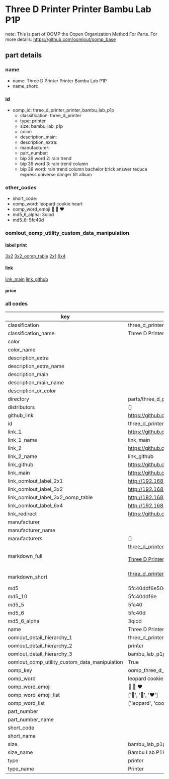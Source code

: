 # Three D Printer Printer Bambu Lab P1P  

note: This is part of OOMP the Oopen Organization Method For Parts. For more details: https://github.com/oomlout/oomp_base

##  part details
  







### name
* name: Three D Printer Printer Bambu Lab P1P
* name_short: 
### id
* oomp_id: three_d_printer_printer_bambu_lab_p1p
  * classification: three_d_printer
  * type: printer
  * size: bambu_lab_p1p
  * color: 
  * description_main: 
  * description_extra: 
  * manufacturer: 
  * part_number: 
  * bip 39 word 2: rain trend
  * bip 39 word 3: rain trend column
  * bip 39 word: rain trend column bachelor brick answer reduce express universe danger tilt album

### other_codes
* short_code: 
* oomp_word: leopard cookie heart
* oomp_word_emoji :leopard: :cookie: :heart:
* md5_6_alpha: 3qiod
* md5_6: 5fc40d






### oomlout_oomp_utility_custom_data_manipulation
#### label print
[3x2](http://192.168.1.245:1112/?label=oomp%203qiod)
[3x2_oomp_table](http://192.168.1.108:1112/?label=oomp%203qiod)
[2x1](http://192.168.1.242:1112/?label=oomp%203qiod)
[6x4](http://192.168.1.55:1112/?label=oomp%203qiod)    

#### link

[link_main](https://github.com/oomlout/oomlout_oomp_version_1_messy/tree/main/parts/three_d_printer_printer_bambu_lab_p1p) [link_github](https://github.com/oomlout/oomlout_oomp_version_1_messy/tree/main/parts/three_d_printer_printer_bambu_lab_p1p)                             

#### price







### all codes 
| key | value |  
| --- | --- |  
| classification | three_d_printer |  
| classification_name | Three D Printer |  
| color |  |  
| color_name |  |  
| description_extra |  |  
| description_extra_name |  |  
| description_main |  |  
| description_main_name |  |  
| description_or_color |   |  
| directory | parts/three_d_printer_printer_bambu_lab_p1p |  
| distributors | [] |  
| github_link | https://github.com/oomlout/oomlout_oomp_part_src/tree/main/parts/three_d_printer_printer_bambu_lab_p1p |  
| id | three_d_printer_printer_bambu_lab_p1p |  
| link_1 | https://github.com/oomlout/oomlout_oomp_version_1_messy/tree/main/parts/three_d_printer_printer_bambu_lab_p1p |  
| link_1_name | link_main |  
| link_2 | https://github.com/oomlout/oomlout_oomp_version_1_messy/tree/main/parts/three_d_printer_printer_bambu_lab_p1p |  
| link_2_name | link_github |  
| link_github | https://github.com/oomlout/oomlout_oomp_version_1_messy/tree/main/parts/three_d_printer_printer_bambu_lab_p1p |  
| link_main | https://github.com/oomlout/oomlout_oomp_version_1_messy/tree/main/parts/three_d_printer_printer_bambu_lab_p1p |  
| link_oomlout_label_2x1 | http://192.168.1.242:1112/?label=oomp%203qiod |  
| link_oomlout_label_3x2 | http://192.168.1.245:1112/?label=oomp%203qiod |  
| link_oomlout_label_3x2_oomp_table | http://192.168.1.108:1112/?label=oomp%203qiod |  
| link_oomlout_label_6x4 | http://192.168.1.55:1112/?label=oomp%203qiod |  
| link_redirect | https://github.com/oomlout/oomlout_oomp_version_1_messy/tree/main/parts/three_d_printer_printer_bambu_lab_p1p |  
| manufacturer |  |  
| manufacturer_name |  |  
| manufacturers | [] |  
| markdown_full | [three_d_printer_printer_bambu_lab_p1p](none)<br>[](none)<br>[Three D Printer Printer Bambu Lab P1P](none)<br><br> |  
| markdown_short | [three_d_printer_printer_bambu_lab_p1p](none)<br><br> |  
| md5 | 5fc40ddf6e50d680268dd1125bba0588 |  
| md5_10 | 5fc40ddf6e |  
| md5_5 | 5fc40 |  
| md5_6 | 5fc40d |  
| md5_6_alpha | 3qiod |  
| name | Three D Printer Printer Bambu Lab P1P |  
| oomlout_detail_hierarchy_1 | three_d_printer |  
| oomlout_detail_hierarchy_2 | printer |  
| oomlout_detail_hierarchy_3 | bambu_lab_p1p |  
| oomlout_oomp_utility_custom_data_manipulation | True |  
| oomp_key | oomp_three_d_printer_printer_bambu_lab_p1p |  
| oomp_word | leopard cookie heart |  
| oomp_word_emoji | :leopard: :cookie: :heart: |  
| oomp_word_emoji_list | [':leopard:', ':cookie:', ':heart:'] |  
| oomp_word_list | ['leopard', 'cookie', 'heart'] |  
| part_number |  |  
| part_number_name |  |  
| short_code |  |  
| short_name |  |  
| size | bambu_lab_p1p |  
| size_name | Bambu Lab P1P |  
| type | printer |  
| type_name | Printer |  

